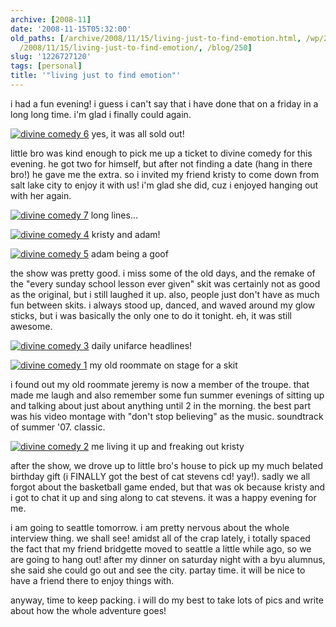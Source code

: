 ```yaml
---
archive: [2008-11]
date: '2008-11-15T05:32:00'
old_paths: [/archive/2008/11/15/living-just-to-find-emotion.html, /wp/2008/11/15/living-just-to-find-emotion/,
  /2008/11/15/living-just-to-find-emotion/, /blog/250]
slug: '1226727120'
tags: [personal]
title: '"living just to find emotion"'
---
```


i had a fun evening! i guess i can't say that i have done that on a friday
in a long long time. i'm glad i finally could again.

[![divine comedy 6][1]][2] yes, it was all sold out!

little bro was kind enough to pick me up a ticket to divine comedy for
this evening. he got two for himself, but after not finding a date (hang
in there bro!) he gave me the extra. so i invited my friend kristy to come
down from salt lake city to enjoy it with us! i'm glad she did, cuz
i enjoyed hanging out with her again.

[![divine comedy 7][3]][4] long lines...

[![divine comedy 4][5]][6] kristy and adam!

[![divine comedy 5][7]][8] adam being a goof

the show was pretty good. i miss some of the old days, and the remake of
the "every sunday school lesson ever given" skit was certainly not as good
as the original, but i still laughed it up. also, people just don't have
as much fun between skits. i always stood up, danced, and waved around my
glow sticks, but i was basically the only one to do it tonight. eh, it was
still awesome.

[![divine comedy 3][9]][10] daily unifarce headlines!

[![divine comedy 1][11]][12] my old roommate on stage for a skit

i found out my old roommate jeremy is now a member of the troupe. that
made me laugh and also remember some fun summer evenings of sitting up and
talking about just about anything until 2 in the morning. the best part
was his video montage with "don't stop believing" as the music. soundtrack
of summer '07. classic.

[![divine comedy 2][13]][14] me living it up and freaking out kristy

after the show, we drove up to little bro's house to pick up my much
belated birthday gift (i FINALLY got the best of cat stevens cd! yay!).
sadly we all forgot about the basketball game ended, but that was ok
because kristy and i got to chat it up and sing along to cat stevens. it
was a happy evening for me.

i am going to seattle tomorrow. i am pretty nervous about the whole
interview thing. we shall see! amidst all of the crap lately, i totally
spaced the fact that my friend bridgette moved to seattle a little while
ago, so we are going to hang out! after my dinner on saturday night with
a byu alumnus, she said she could go out and see the city. partay time. it
will be nice to have a friend there to enjoy things with.

anyway, time to keep packing. i will do my best to take lots of pics and
write about how the whole adventure goes!

[1]: http://farm4.static.flickr.com/3263/3129823546_b0c3ddbe8a.jpg
[2]: http://www.flickr.com/photos/28471535@N02/3129823546/ (divine comedy 6 by rjbismark90, on Flickr)
[3]: http://farm4.static.flickr.com/3121/3129823362_d513a9c4f1.jpg
[4]: http://www.flickr.com/photos/28471535@N02/3129823362/ (divine comedy 7 by rjbismark90, on Flickr)
[5]: http://farm4.static.flickr.com/3235/3129824022_15cc98f282.jpg
[6]: http://www.flickr.com/photos/28471535@N02/3129824022/ (divine comedy 4 by rjbismark90, on Flickr)
[7]: http://farm4.static.flickr.com/3204/3129823770_917d31b70e.jpg
[8]: http://www.flickr.com/photos/28471535@N02/3129823770/ (divine comedy 5 by rjbismark90, on Flickr)
[9]: http://farm4.static.flickr.com/3294/3128995565_ddbd7814e3.jpg
[10]: http://www.flickr.com/photos/28471535@N02/3128995565/ (divine comedy 3 by rjbismark90, on Flickr)
[11]: http://farm4.static.flickr.com/3225/3129824788_906763bfbd.jpg
[12]: http://www.flickr.com/photos/28471535@N02/3129824788/ (divine comedy 1 by rjbismark90, on Flickr)
[13]: http://farm4.static.flickr.com/3106/3129824586_81c4d849a9.jpg
[14]: http://www.flickr.com/photos/28471535@N02/3129824586/ (divine comedy 2 by rjbismark90, on Flickr)

